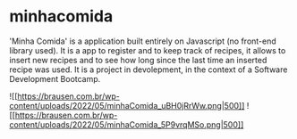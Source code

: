 # minhacomida

'Minha Comida' is a application built entirely on Javascript (no front-end library used). It is a app to register and to keep track of recipes, it allows to insert new recipes and to see how long since the last time an inserted recipe was used. It is a project in devolepment, in the context of a Software Development Bootcamp.

![[https://brausen.com.br/wp-content/uploads/2022/05/minhaComida_uBH0jRrWw.png|500]]
![[https://brausen.com.br/wp-content/uploads/2022/05/minhaComida_5P9vrqMSo.png|500]]
